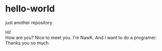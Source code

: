 # hello-world
just another repository 

Hi!   
How are you? 
Nice to meet you.
I'm NawK.
And i want to do a programer.
Thanks you so much.
